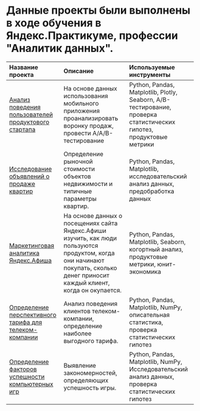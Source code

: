 
# Данные проекты были выполнены в ходе обучения в Яндекс.Практикуме, профессии "Аналитик данных".

| Название проекта | Описание | Используемые инструменты |
| :-------------------- | :--------------------- |:---------------------------|
| [Анализ поведения пользователей продуктового стартапа](https://git.io/JicRK "Заголовок ссылки") | На основе данных использования мобильного приложения проанализировать воронку продаж, провести A/A/B-тестирование | Python, Pandas, Matplotlib, Plotly, Seaborn, A/B-тестирование, проверка статистических гипотез, продуктовые метрики |
| [Исследование объявлений о продаже квартир](https://git.io/Jicg7 "Заголовок ссылки") | Определение рыночной стоимости объектов недвижимости и типичные параметры квартир. | Python, Pandas, Matplotlib, исследовательский анализ данных, предобработка данных|
| [Маркетинговая аналитика Яндекс.Афиша](https://git.io/Jic2Y "Заголовок ссылки") | На основе данных о посещениях сайта Яндекс.Афиши изучить, как люди пользуются продуктом, когда они начинают покупать, сколько денег приносит каждый клиент, когда он окупается. | Python, Pandas, Matplotlib, Seaborn, когортный анализ, продуктовые метрики, юнит-экономика|
| [Определение перспективного тарифа для телеком-компании](https://git.io/JivLg "Заголовок ссылки") | Анализ поведения клиентов телеком-компании, определение наиболее выгодного тарифа. | Python, Pandas, Matplotlib, NumPy, описательная статистика, проверка статистических гипотез|
| [Определение факторов успешности компьютерных игр](https://git.io/Jic2H "Заголовок ссылки") | Выявление закономерностей, определяющих успешность игры. | Python, Pandas, Matplotlib, NumPy, Исследовательский анализ данных, проверка статистических гипотез|




